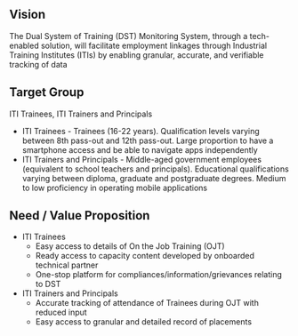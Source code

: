 ## Vision
The Dual System of Training (DST) Monitoring System, through a tech-enabled solution,  will facilitate employment linkages through Industrial Training Institutes (ITIs) by enabling granular, accurate, and verifiable tracking of data

## Target Group
ITI Trainees, ITI Trainers and Principals 
- ITI Trainees - Trainees (16-22 years). Qualification levels varying between 8th pass-out and 12th pass-out. Large proportion to have a smartphone access and be able to navigate apps independently
- ITI Trainers and Principals - Middle-aged government employees (equivalent to school teachers and principals). Educational qualifications varying between diploma, graduate and postgraduate degrees. Medium to low proficiency in operating mobile applications

## Need / Value Proposition
- ITI Trainees
  - Easy access to details of On the Job Training (OJT) 
  - Ready access to capacity content developed by onboarded technical partner
  - One-stop platform for compliances/information/grievances relating to DST
- ITI Trainers and Principals
  - Accurate tracking of attendance of Trainees during OJT with reduced input
  - Easy access to granular and detailed record of placements
